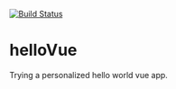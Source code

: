 [![Build Status](https://travis-ci.com/jde-ant/helloVue.svg?token=QiVHrqjdsycVcEZvBRxy&branch=master)](https://travis-ci.com/jde-ant/helloVue)

# helloVue

Trying a personalized hello world vue app.
